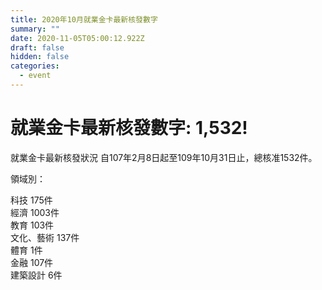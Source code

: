 ```yaml
---
title: 2020年10月就業金卡最新核發數字
summary: ""
date: 2020-11-05T05:00:12.922Z
draft: false
hidden: false
categories:
  - event
---
```

# 就業金卡最新核發數字: 1,532!

就業金卡最新核發狀況 自107年2月8日起至109年10月31日止，總核准1532件。 

領域別：

科技 175件\
經濟 1003件\
教育 103件\
文化、藝術 137件\
體育 1件\
金融 107件\
建築設計 6件